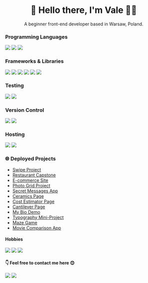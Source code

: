 <h1 align="center"> 👋 Hello there, I'm Vale 👩‍💻</h1>
<p align="center">A beginner front-end developer based in Warsaw, Poland.</p>

### Programming Languages
<img src="https://img.shields.io/badge/html5-%23E34F26.svg?style=for-the-badge&logo=html5&logoColor=white" /> <img src="https://img.shields.io/badge/css3-%231572B6.svg?style=for-the-badge&logo=css3&logoColor=white" /> <img src="https://img.shields.io/badge/javascript-%23323330.svg?style=for-the-badge&logo=javascript&logoColor=%23F7DF1E" />

### Frameworks & Libraries
<img src="https://img.shields.io/badge/react-%2320232a.svg?style=for-the-badge&logo=react&logoColor=%2361DAFB" /> <img src="https://img.shields.io/badge/node.js-6DA55F?style=for-the-badge&logo=node.js&logoColor=white" /> <img src="https://img.shields.io/badge/NPM-%23CB3837.svg?style=for-the-badge&logo=npm&logoColor=white" /> <img src="https://img.shields.io/badge/Express%20js-000000?style=for-the-badge&logo=express&logoColor=white" /> <img src="https://img.shields.io/badge/Bootstrap-563D7C?style=for-the-badge&logo=bootstrap&logoColor=white" /> <img src="https://img.shields.io/badge/Bulma-00D1B2?style=for-the-badge&logo=Bulma&logoColor=white" /> 

### Testing
<img src="https://img.shields.io/badge/-jest-%23C21325?style=for-the-badge&logo=jest&logoColor=white" /> <img src="https://img.shields.io/badge/-mocha-%238D6748?style=for-the-badge&logo=mocha&logoColor=white" /> 

### Version Control
<img src="https://img.shields.io/badge/github-%23121011.svg?style=for-the-badge&logo=github&logoColor=white" /> <img src="https://img.shields.io/badge/git-%23F05033.svg?style=for-the-badge&logo=git&logoColor=white" />

### Hosting
<img src="https://img.shields.io/badge/Render-%46E3B7.svg?style=for-the-badge&logo=render&logoColor=white" /> <img src="https://img.shields.io/badge/vercel-%23000000.svg?style=for-the-badge&logo=vercel&logoColor=white" /> 

### 🌐 Deployed Projects
- [Swipe Project](https://swipe-project-tau.vercel.app/)
- [Restaurant Capstone](https://restaurant-capstone-wheat.vercel.app/)
- [E-commerce Site](https://online-shop-w0gi.onrender.com)
- [Photo Grid Project](https://photo-grid-project.vercel.app/)
- [Secret Messages App](https://sma-beige-beta.vercel.app/)
- [Ceramics Page](https://ceramics-project.vercel.app/)
- [Cost Estimator Page](https://cost-estimator-blue.vercel.app/)
- [Cantilever Page](https://cantilever.vercel.app/)
- [My Bio Demo](https://my-bio-blond.vercel.app/)
- [Typography Mini-Project](https://typography-project-pink.vercel.app/)
- [Maze Game](https://maze-game-qs7a.onrender.com)
- [Movie Comparison App](https://movie-comparison-app.onrender.com)

#### Hobbies
<a href="https://open.spotify.com/user/lavrentyeva.valentyna?si=bec0cfc5a1774843"><img src="https://img.shields.io/badge/Spotify-1ED760?&style=for-the-badge&logo=spotify&logoColor=white" /></a>
<a href="https://steamcommunity.com/id/sithness12345/"><img src="https://img.shields.io/badge/Steam-000000?style=for-the-badge&logo=steam&logoColor=white" /></a>
<img src="https://img.shields.io/badge/Nintendo_Switch-E60012?style=for-the-badge&logo=nintendo-switch&logoColor=white" />
 
#### 👇 Feel free to contact me here 😊
<a href="mailto: lavrentyeva.valentyna@gmail.com"><img src="https://img.shields.io/badge/Gmail-D14836?style=for-the-badge&logo=gmail&logoColor=white"/></a>
<a href="https://www.linkedin.com/in/valentyna-lavrentyeva/"><img src="https://img.shields.io/badge/LinkedIn-0077B5?style=for-the-badge&logo=linkedin&logoColor=white"/></a>

